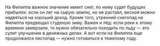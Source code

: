 На Филиппа важное значение имеет снег, по нему судят будущих прибылях: если он лег на сырую землю, но не растаял, весной можно надеяться на хороший доход. Кроме того, утренний снегопад на Филиппа предвещал студеную зиму. Важен и лёд: если реки к этому времени замерзали, то нужно обязательно походить по льду — это сулит улучшение в денежных делах.
А вот если на Филиппа еще продолжался листопад — нужно готовиться к тяжелому году.
